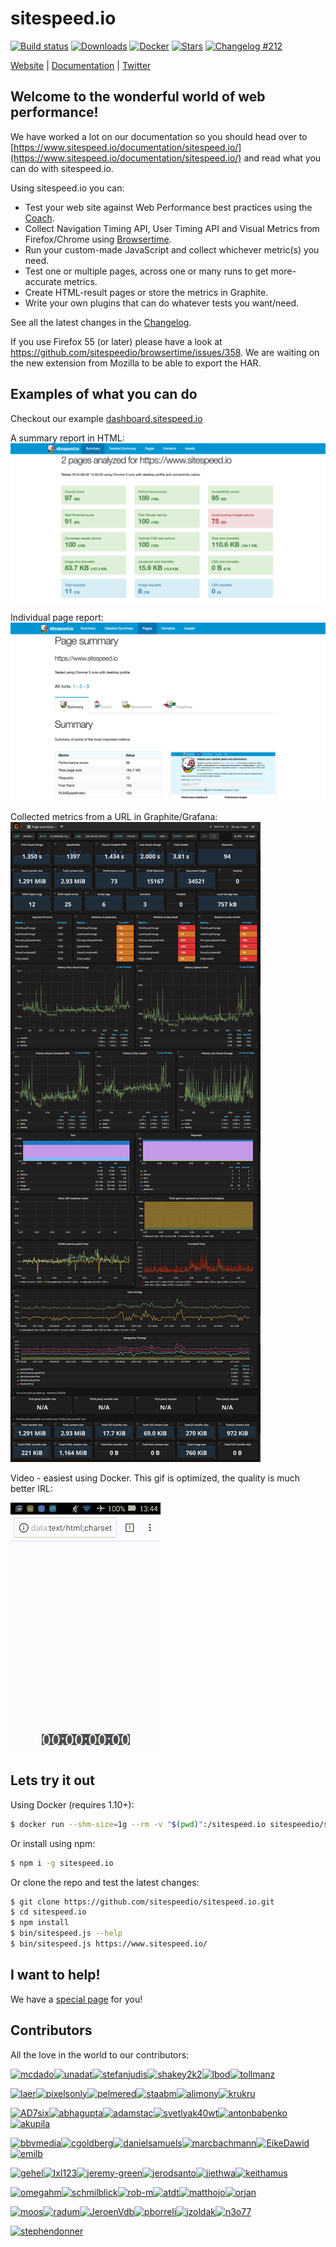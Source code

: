 # sitespeed.io

[![Build status][travis-image]][travis-url]
[![Downloads][downloads-image]][downloads-url]
[![Docker][docker-image]][docker-url]
[![Stars][stars-image]][stars-url]
[![Changelog #212][changelog-image]][changelog-url]


[Website](https://www.sitespeed.io/) | [Documentation](https://www.sitespeed.io/documentation/) | [Twitter](https://twitter.com/SiteSpeedio)

## Welcome to the wonderful world of web performance!

We have worked a lot on our documentation so you should head over to [https://www.sitespeed.io/documentation/sitespeed.io/](https://www.sitespeed.io/documentation/sitespeed.io/) and read what you can do with sitespeed.io.

Using sitespeed.io you can:
* Test your web site against Web Performance best practices using the [Coach](https://github.com/sitespeedio/coach).
* Collect Navigation Timing API, User Timing API and Visual Metrics from Firefox/Chrome using [Browsertime](https://github.com/sitespeedio/browsertime).
* Run your custom-made JavaScript and collect whichever metric(s) you need.
* Test one or multiple pages, across one or many runs to get more-accurate metrics.
* Create HTML-result pages or store the metrics in Graphite.
* Write your own plugins that can do whatever tests you want/need.

See all the latest changes in the [Changelog](https://github.com/sitespeedio/sitespeed.io/blob/master/CHANGELOG.md).

If you use Firefox 55 (or later) please have a look at https://github.com/sitespeedio/browsertime/issues/358. We are waiting on the new extension from Mozilla to be able to export the HAR.

## Examples of what you can do

Checkout our example [dashboard.sitespeed.io](https://dashboard.sitespeed.io/dashboard/db/page-summary)

A summary report in HTML:
<img src="https://raw.githubusercontent.com/sitespeedio/sitespeed.io/master/docs/img/html-summary.png">

Individual page report:
<img src="https://raw.githubusercontent.com/sitespeedio/sitespeed.io/master/docs/img/page.png">

Collected metrics from a URL in Graphite/Grafana:
<img src="https://raw.githubusercontent.com/sitespeedio/sitespeed.io/master/docs/img/grafana-page-summary.png">

Video - easiest using Docker. This gif is optimized, the quality is much better IRL:

<img src="https://raw.githubusercontent.com/sitespeedio/sitespeed.io/master/docs/img/barack.gif">

## Lets try it out

Using Docker (requires 1.10+):

```bash
$ docker run --shm-size=1g --rm -v "$(pwd)":/sitespeed.io sitespeedio/sitespeed.io https://www.sitespeed.io/
```

Or install using npm:

```bash
$ npm i -g sitespeed.io
```

Or clone the repo and test the latest changes:

```bash
$ git clone https://github.com/sitespeedio/sitespeed.io.git
$ cd sitespeed.io
$ npm install
$ bin/sitespeed.js --help
$ bin/sitespeed.js https://www.sitespeed.io/
```

## I want to help!
We have a [special page](HELP.md) for you!

## Contributors
All the love in the world to our contributors:

[<img alt="mcdado" src="https://avatars2.githubusercontent.com/u/898057?v=4&s=117" width="117">](https://github.com/mcdado)[<img alt="unadat" src="https://avatars3.githubusercontent.com/u/2950381?v=4&s=117" width="117">](https://github.com/unadat)[<img alt="stefanjudis" src="https://avatars3.githubusercontent.com/u/962099?v=4&s=117" width="117">](https://github.com/stefanjudis)[<img alt="shakey2k2" src="https://avatars1.githubusercontent.com/u/5218401?v=4&s=117" width="117">](https://github.com/shakey2k2)[<img alt="lbod" src="https://avatars1.githubusercontent.com/u/733371?v=4&s=117" width="117">](https://github.com/lbod)[<img alt="tollmanz" src="https://avatars3.githubusercontent.com/u/921795?v=4&s=117" width="117">](https://github.com/tollmanz)

[<img alt="laer" src="https://avatars3.githubusercontent.com/u/233972?v=4&s=117" width="117">](https://github.com/laer)[<img alt="pixelsonly" src="https://avatars1.githubusercontent.com/u/1099513?v=4&s=117" width="117">](https://github.com/pixelsonly)[<img alt="pelmered" src="https://avatars2.githubusercontent.com/u/680058?v=4&s=117" width="117">](https://github.com/pelmered)[<img alt="staabm" src="https://avatars2.githubusercontent.com/u/120441?v=4&s=117" width="117">](https://github.com/staabm)[<img alt="alimony" src="https://avatars3.githubusercontent.com/u/331091?v=4&s=117" width="117">](https://github.com/alimony)[<img alt="krukru" src="https://avatars3.githubusercontent.com/u/10072630?v=4&s=117" width="117">](https://github.com/krukru)

[<img alt="AD7six" src="https://avatars0.githubusercontent.com/u/33387?v=4&s=117" width="117">](https://github.com/AD7six)[<img alt="abhagupta" src="https://avatars3.githubusercontent.com/u/825965?v=4&s=117" width="117">](https://github.com/abhagupta)[<img alt="adamstac" src="https://avatars1.githubusercontent.com/u/2933?v=4&s=117" width="117">](https://github.com/adamstac)[<img alt="svetlyak40wt" src="https://avatars2.githubusercontent.com/u/24827?v=4&s=117" width="117">](https://github.com/svetlyak40wt)[<img alt="antonbabenko" src="https://avatars3.githubusercontent.com/u/393243?v=4&s=117" width="117">](https://github.com/antonbabenko)[<img alt="akupila" src="https://avatars0.githubusercontent.com/u/540683?v=4&s=117" width="117">](https://github.com/akupila)

[<img alt="bbvmedia" src="https://avatars2.githubusercontent.com/u/613914?v=4&s=117" width="117">](https://github.com/bbvmedia)[<img alt="cgoldberg" src="https://avatars0.githubusercontent.com/u/1113081?v=4&s=117" width="117">](https://github.com/cgoldberg)[<img alt="danielsamuels" src="https://avatars0.githubusercontent.com/u/1781176?v=4&s=117" width="117">](https://github.com/danielsamuels)[<img alt="marcbachmann" src="https://avatars3.githubusercontent.com/u/431376?v=4&s=117" width="117">](https://github.com/marcbachmann)[<img alt="EikeDawid" src="https://avatars3.githubusercontent.com/u/638502?v=4&s=117" width="117">](https://github.com/EikeDawid)[<img alt="emilb" src="https://avatars2.githubusercontent.com/u/86359?v=4&s=117" width="117">](https://github.com/emilb)

[<img alt="gehel" src="https://avatars1.githubusercontent.com/u/1415765?v=4&s=117" width="117">](https://github.com/gehel)[<img alt="Ixl123" src="https://avatars2.githubusercontent.com/u/2118956?v=4&s=117" width="117">](https://github.com/Ixl123)[<img alt="jeremy-green" src="https://avatars3.githubusercontent.com/u/1375140?v=4&s=117" width="117">](https://github.com/jeremy-green)[<img alt="jerodsanto" src="https://avatars0.githubusercontent.com/u/8212?v=4&s=117" width="117">](https://github.com/jerodsanto)[<img alt="jjethwa" src="https://avatars0.githubusercontent.com/u/4575316?v=4&s=117" width="117">](https://github.com/jjethwa)[<img alt="keithamus" src="https://avatars3.githubusercontent.com/u/118266?v=4&s=117" width="117">](https://github.com/keithamus)

[<img alt="omegahm" src="https://avatars1.githubusercontent.com/u/178448?v=4&s=117" width="117">](https://github.com/omegahm)[<img alt="schmilblick" src="https://avatars1.githubusercontent.com/u/31208?v=4&s=117" width="117">](https://github.com/schmilblick)[<img alt="rob-m" src="https://avatars2.githubusercontent.com/u/641076?v=4&s=117" width="117">](https://github.com/rob-m)[<img alt="atdt" src="https://avatars0.githubusercontent.com/u/376462?v=4&s=117" width="117">](https://github.com/atdt)[<img alt="matthojo" src="https://avatars1.githubusercontent.com/u/367517?v=4&s=117" width="117">](https://github.com/matthojo)[<img alt="orjan" src="https://avatars3.githubusercontent.com/u/124032?v=4&s=117" width="117">](https://github.com/orjan)

[<img alt="moos" src="https://avatars2.githubusercontent.com/u/233047?v=4&s=117" width="117">](https://github.com/moos)[<img alt="radum" src="https://avatars2.githubusercontent.com/u/46779?v=4&s=117" width="117">](https://github.com/radum)[<img alt="JeroenVdb" src="https://avatars0.githubusercontent.com/u/657797?v=4&s=117" width="117">](https://github.com/JeroenVdb)[<img alt="pborreli" src="https://avatars2.githubusercontent.com/u/77759?v=4&s=117" width="117">](https://github.com/pborreli)[<img alt="jzoldak" src="https://avatars2.githubusercontent.com/u/2338889?v=4&s=117" width="117">](https://github.com/jzoldak)[<img alt="n3o77" src="https://avatars3.githubusercontent.com/u/321891?v=4&s=117" width="117">](https://github.com/n3o77)

[<img alt="stephendonner" src="https://avatars3.githubusercontent.com/u/387249?v=4&s=117" width="117">](https://github.com/stephendonner)


[travis-image]: https://img.shields.io/travis/sitespeedio/sitespeed.io.svg?style=flat-square
[travis-url]: https://travis-ci.org/sitespeedio/sitespeed.io
[stars-url]: https://github.com/sitespeedio/sitespeed.io/stargazers
[stars-image]: https://img.shields.io/github/stars/sitespeedio/sitespeed.io.svg?style=flat-square
[downloads-image]: https://img.shields.io/npm/dt/sitespeed.io.svg?style=flat-square
[downloads-url]: https://npmjs.org/package/sitespeed.io
[docker-image]: https://img.shields.io/docker/pulls/sitespeedio/sitespeed.io.svg
[docker-url]: https://hub.docker.com/r/sitespeedio/sitespeed.io/
[changelog-image]: https://img.shields.io/badge/changelog-%23212-lightgrey.svg?style=flat-square
[changelog-url]: https://changelog.com/212
